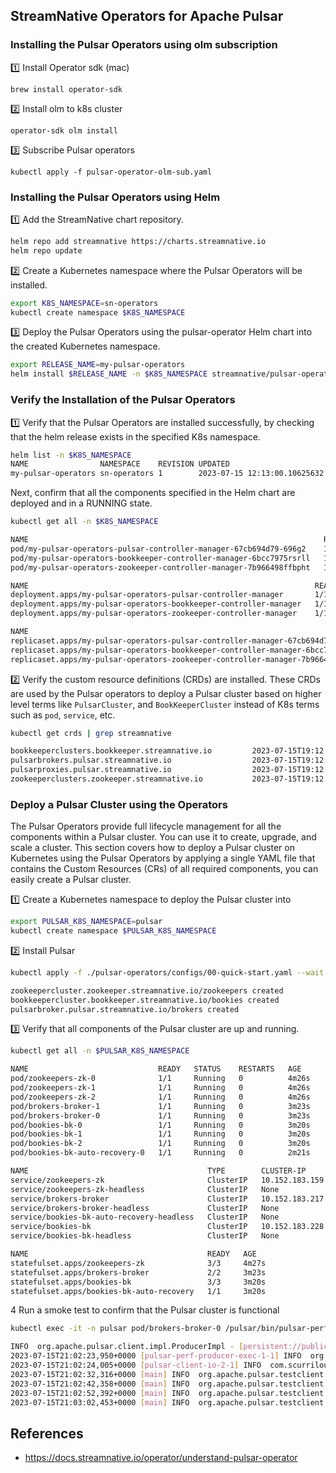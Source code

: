 StreamNative Operators for Apache Pulsar
-----------

### Installing the Pulsar Operators using olm subscription

1️⃣ Install Operator sdk (mac)
```
brew install operator-sdk
```

2️⃣ Install olm to k8s cluster

```
operator-sdk olm install
```

3️⃣ Subscribe Pulsar operators

```
kubectl apply -f pulsar-operator-olm-sub.yaml
```

### Installing the Pulsar Operators using Helm

1️⃣ Add the StreamNative chart repository.

```bash
helm repo add streamnative https://charts.streamnative.io
helm repo update
```

2️⃣ Create a Kubernetes namespace where the Pulsar Operators will be installed.

```bash
export K8S_NAMESPACE=sn-operators
kubectl create namespace $K8S_NAMESPACE
```

3️⃣ Deploy the Pulsar Operators using the pulsar-operator Helm chart into the created Kubernetes namespace.

```bash
export RELEASE_NAME=my-pulsar-operators
helm install $RELEASE_NAME -n $K8S_NAMESPACE streamnative/pulsar-operator
```

### Verify the Installation of the Pulsar Operators

1️⃣ Verify that the Pulsar Operators are installed successfully, by checking that the helm release exists in the specified K8s namespace.

```bash
helm list -n $K8S_NAMESPACE
NAME                NAMESPACE    REVISION UPDATED                                STATUS   CHART                  APP VERSION
my-pulsar-operators sn-operators 1        2023-07-15 12:13:00.10625632 -0700 PDT deployed pulsar-operator-0.17.0 0.17.0     
```

Next, confirm that all the components specified in the Helm chart are deployed and in a RUNNING state.

```bash
kubectl get all -n $K8S_NAMESPACE

NAME                                                                  READY   STATUS    RESTARTS   AGE
pod/my-pulsar-operators-pulsar-controller-manager-67cb694d79-696g2    1/1     Running   0          116s
pod/my-pulsar-operators-bookkeeper-controller-manager-6bcc7975rsrll   1/1     Running   0          116s
pod/my-pulsar-operators-zookeeper-controller-manager-7b966498ffbpht   1/1     Running   0          116s

NAME                                                                READY   UP-TO-DATE   AVAILABLE   AGE
deployment.apps/my-pulsar-operators-pulsar-controller-manager       1/1     1            1           117s
deployment.apps/my-pulsar-operators-bookkeeper-controller-manager   1/1     1            1           117s
deployment.apps/my-pulsar-operators-zookeeper-controller-manager    1/1     1            1           117s

NAME                                                                           DESIRED   CURRENT   READY   AGE
replicaset.apps/my-pulsar-operators-pulsar-controller-manager-67cb694d79       1         1         1       116s
replicaset.apps/my-pulsar-operators-bookkeeper-controller-manager-6bcc7975f9   1         1         1       116s
replicaset.apps/my-pulsar-operators-zookeeper-controller-manager-7b966498f9    1         1         1       116s
```

2️⃣ Verify the custom resource definitions (CRDs) are installed. These CRDs are used by the Pulsar operators to deploy
a Pulsar cluster based on higher level terms like `PulsarCluster`, and `BookKeeperCluster` instead of K8s terms such as `pod`, `service`, etc.

```bash
kubectl get crds | grep streamnative

bookkeeperclusters.bookkeeper.streamnative.io         2023-07-15T19:12:56Z
pulsarbrokers.pulsar.streamnative.io                  2023-07-15T19:12:56Z
pulsarproxies.pulsar.streamnative.io                  2023-07-15T19:12:57Z
zookeeperclusters.zookeeper.streamnative.io           2023-07-15T19:12:57Z
```

### Deploy a Pulsar Cluster using the Operators

The Pulsar Operators provide full lifecycle management for all the components within a Pulsar cluster. You can use it
to create, upgrade, and scale a cluster. This section covers how to deploy a Pulsar cluster on Kubernetes using the
Pulsar Operators by applying a single YAML file that contains the Custom Resources (CRs) of all required components, you can easily create a Pulsar cluster.

1️⃣ Create a Kubernetes namespace to deploy the Pulsar cluster into

```bash
export PULSAR_K8S_NAMESPACE=pulsar
kubectl create namespace $PULSAR_K8S_NAMESPACE
```

2️⃣ Install Pulsar

```bash
kubectl apply -f ./pulsar-operators/configs/00-quick-start.yaml --wait --namespace $PULSAR_K8S_NAMESPACE

zookeepercluster.zookeeper.streamnative.io/zookeepers created
bookkeepercluster.bookkeeper.streamnative.io/bookies created
pulsarbroker.pulsar.streamnative.io/brokers created
```

3️⃣ Verify that all components of the Pulsar cluster are up and running.

```bash
kubectl get all -n $PULSAR_K8S_NAMESPACE

NAME                             READY   STATUS    RESTARTS   AGE
pod/zookeepers-zk-0              1/1     Running   0          4m26s
pod/zookeepers-zk-1              1/1     Running   0          4m26s
pod/zookeepers-zk-2              1/1     Running   0          4m26s
pod/brokers-broker-1             1/1     Running   0          3m23s
pod/brokers-broker-0             1/1     Running   0          3m23s
pod/bookies-bk-0                 1/1     Running   0          3m20s
pod/bookies-bk-1                 1/1     Running   0          3m20s
pod/bookies-bk-2                 1/1     Running   0          3m20s
pod/bookies-bk-auto-recovery-0   1/1     Running   0          2m21s

NAME                                        TYPE        CLUSTER-IP       EXTERNAL-IP   PORT(S)                                        AGE
service/zookeepers-zk                       ClusterIP   10.152.183.159   <none>        2181/TCP,8000/TCP,9990/TCP                     4m27s
service/zookeepers-zk-headless              ClusterIP   None             <none>        2181/TCP,2888/TCP,3888/TCP,8000/TCP,9990/TCP   4m27s
service/brokers-broker                      ClusterIP   10.152.183.217   <none>        6650/TCP,8080/TCP                              4m26s
service/brokers-broker-headless             ClusterIP   None             <none>        6650/TCP,8080/TCP                              4m26s
service/bookies-bk-auto-recovery-headless   ClusterIP   None             <none>        3181/TCP,8000/TCP                              3m20s
service/bookies-bk                          ClusterIP   10.152.183.228   <none>        3181/TCP,8000/TCP                              3m20s
service/bookies-bk-headless                 ClusterIP   None             <none>        3181/TCP,8000/TCP                              3m20s

NAME                                        READY   AGE
statefulset.apps/zookeepers-zk              3/3     4m27s
statefulset.apps/brokers-broker             2/2     3m23s
statefulset.apps/bookies-bk                 3/3     3m20s
statefulset.apps/bookies-bk-auto-recovery   1/1     3m20s
```

4 Run a smoke test to confirm that the Pulsar cluster is functional

```bash
kubectl exec -it -n pulsar pod/brokers-broker-0 /pulsar/bin/pulsar-perf produce persistent://public/default/test

INFO  org.apache.pulsar.client.impl.ProducerImpl - [persistent://public/default/test] [brokers-1-0] Created producer on cnx [id: 0x8aeb8192, L:/10.1.192.100:56566 - R:brokers-broker-0.brokers-broker-headless.pulsar.svc.cluster.local/10.1.192.100:6650]
2023-07-15T21:02:23,950+0000 [pulsar-perf-producer-exec-1-1] INFO  org.apache.pulsar.testclient.PerformanceProducer - Created 1 producers
2023-07-15T21:02:24,005+0000 [pulsar-client-io-2-1] INFO  com.scurrilous.circe.checksum.Crc32cIntChecksum - SSE4.2 CRC32C provider initialized
2023-07-15T21:02:32,316+0000 [main] INFO  org.apache.pulsar.testclient.PerformanceProducer - Throughput produced:     831 msg ---     83.1 msg/s ---      0.6 Mbit/s  --- failure      0.0 msg/s --- Latency: mean:   6.960 ms - med:   6.772 - 95pct:   9.490 - 99pct:  11.210 - 99.9pct:  23.170 - 99.99pct:  29.036 - Max:  29.036
2023-07-15T21:02:42,358+0000 [main] INFO  org.apache.pulsar.testclient.PerformanceProducer - Throughput produced:    1838 msg ---    100.0 msg/s ---      0.8 Mbit/s  --- failure      0.0 msg/s --- Latency: mean:   7.066 ms - med:   6.124 - 95pct:   8.454 - 99pct:  42.647 - 99.9pct:  94.420 - 99.99pct:  95.330 - Max:  95.330
2023-07-15T21:02:52,392+0000 [main] INFO  org.apache.pulsar.testclient.PerformanceProducer - Throughput produced:    2841 msg ---    100.0 msg/s ---      0.8 Mbit/s  --- failure      0.0 msg/s --- Latency: mean:   6.203 ms - med:   5.960 - 95pct:   7.693 - 99pct:   9.641 - 99.9pct:  43.079 - 99.99pct:  48.938 - Max:  48.938
2023-07-15T21:03:02,453+0000 [main] INFO  org.apache.pulsar.testclient.PerformanceProducer - Throughput produced:    3845 msg ---    100.0 msg/s ---      0.8 Mbit/s  --- failure      0.0 msg/s --- Latency: mean:   9.487 ms - med:   5.975 - 95pct:   7.911 - 99pct: 163.274 - 99.9pct: 250.903 - 99.99pct: 259.981 - Max: 259.981
```

References
------------

- <https://docs.streamnative.io/operator/understand-pulsar-operator>
